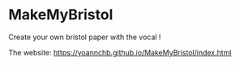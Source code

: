 # MakeMyBristol
Create your own bristol paper with the vocal !

The website: https://yoannchb.github.io/MakeMyBristol/index.html
